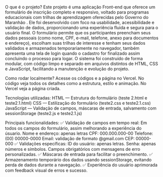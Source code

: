 O que é o projeto?
Este projeto é uma aplicação Front-end que oferece um formulário de inscrição completo e responsivo, voltado para programas educacionais com trilhas de aprendizagem oferecidas pelo Governo do Maranhão . Ele foi desenvolvido com foco na usabilidade, acessibilidade e validação de dados, proporcionando uma experiência fluida e segura para o usuário final.
O formulário permite que os participantes preencham seus dados pessoais (como nome, CPF, e-mail, telefone, anexo para documentos  e endereço), escolham suas trilhas de interesse e tenham seus dados validados e armazenados temporariamente no navegador, também apresenta uma tela de login quando o cadastro for finalizado assim concluindo o processo para logar. O sistema foi construído de forma modular, com código limpo e separado em arquivos distintos de HTML, CSS e JavaScript, facilitando a manutenção e evolução do projeto.

Como rodar localmente?
Acesse os códigos e a página no Vercel.
No código veja todos os detalhes como a estrutura, estilo e animação.
No Vercel veja a página criada.

Tecnologias utilizadas:
HTML — Estrutura do formulário (teste 2.html e teste2.1.html)
CSS — Estilização do formulário (teste2.css e teste2.1.css)
JavaScript — Validação de campos, máscaras de entrada, salvamento com sessionStorage (teste2.js e teste2.1.js)

Principais funcionalidades:
✅ Validação de campos em tempo real:
Em todos os campos do formulário, assim melhorando a experiência do úsuario.
Nome e endereço: apenas letras
CPF: 000.000.000-00
Telefone: (00) 00000-0000
Email: validação de formato @gmail.com
CEP: 00000-000
✅ Validações específicas:
ID do usuário: apenas letras.
Senha: apenas números e símbolos.
Campos obrigatórios com mensagens de erro personalizadas.
✅ Máscaras de entrada para facilitar o preenchimento.
✅ Armazenamento temporário dos dados usando sessionStorage, evitando perda de dados durante a navegação.
✅ Experiência do usuário aprimorada com feedback visual de erros e sucesso.



